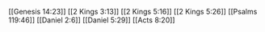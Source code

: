 [[Genesis 14:23]]
[[2 Kings 3:13]]
[[2 Kings 5:16]]
[[2 Kings 5:26]]
[[Psalms 119:46]]
[[Daniel 2:6]]
[[Daniel 5:29]]
[[Acts 8:20]]
